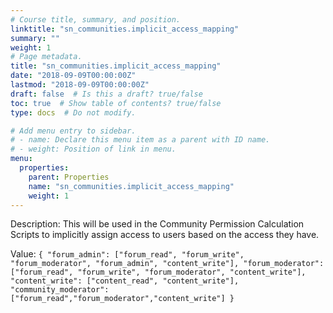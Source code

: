 ```yaml
---
# Course title, summary, and position.
linktitle: "sn_communities.implicit_access_mapping"
summary: ""
weight: 1
# Page metadata.
title: "sn_communities.implicit_access_mapping"
date: "2018-09-09T00:00:00Z"
lastmod: "2018-09-09T00:00:00Z"
draft: false  # Is this a draft? true/false
toc: true  # Show table of contents? true/false
type: docs  # Do not modify.

# Add menu entry to sidebar.
# - name: Declare this menu item as a parent with ID name.
# - weight: Position of link in menu.
menu:
  properties:
    parent: Properties
    name: "sn_communities.implicit_access_mapping"
    weight: 1
---
```


Description: This will be used in the Community Permission Calculation Scripts to implicitly assign access to users based on the access they have.


Value: `{
    "forum_admin": ["forum_read", "forum_write", "forum_moderator", "forum_admin", "content_write"],
    "forum_moderator": ["forum_read", "forum_write", "forum_moderator", "content_write"],
    "content_write": ["content_read", "content_write"],
     "community_moderator": ["forum_read","forum_moderator","content_write"]
}`